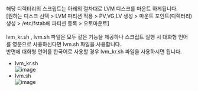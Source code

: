 해당 디렉터리의 스크립트는 아래의 절차대로 LVM 디스크를 마운트 하게됩니다.<br>
[원하는 디스크 선택 > LVM 파티션 적용 > PV,VG,LV 생성 > 마운트 포인트(디렉터리) 생성 > /etc/fstab에 파티션 등록 > 오토마운트]
<br>
<br>
lvm_kr.sh , lvm.sh 파일은 모두 같은 기능을 제공하나 스크립트 실행 시 대화형 언어를 영문으로 사용하신다면 lvm.sh 파일을 사용합니다.<br>
반면에 대화형 언어를 한국어로 사용할 경우 lvm_kr.sh 파일을 사용하시면 됩니다.<br>

- lvm_kr.sh<br>
![image](https://user-images.githubusercontent.com/31732708/221092867-d1d3e6de-0d42-44c8-8e5b-4af7000d6ffb.png)
- lvm.sh<br>
![image](https://user-images.githubusercontent.com/31732708/221093280-3d0ac990-4045-4504-bf8b-0fa2563584c0.png)
